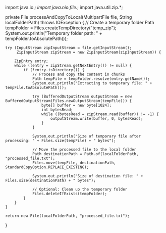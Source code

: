 import java.io.*;
import java.nio.file.*;
import java.util.zip.*;

private File processAndCopyToLocal(MultipartFile file, String localFolderPath) throws IOException {
    // Create a temporary folder
    Path tempFolder = Files.createTempDirectory("temp_zip");
    System.out.println("Temporary folder path: " + tempFolder.toAbsolutePath());

    try (InputStream zipInputStream = file.getInputStream();
         ZipInputStream zipStream = new ZipInputStream(zipInputStream)) {

        ZipEntry entry;
        while ((entry = zipStream.getNextEntry()) != null) {
            if (!entry.isDirectory()) {
                // Process and copy the content in chunks
                Path tempFile = tempFolder.resolve(entry.getName());
                System.out.println("Extracting to temporary file: " + tempFile.toAbsolutePath());

                try (BufferedOutputStream outputStream = new BufferedOutputStream(Files.newOutputStream(tempFile))) {
                    byte[] buffer = new byte[1024];
                    int bytesRead;
                    while ((bytesRead = zipStream.read(buffer)) != -1) {
                        outputStream.write(buffer, 0, bytesRead);
                    }
                }

                System.out.println("Size of temporary file after processing: " + Files.size(tempFile) + " bytes");

                // Move the processed file to the local folder
                Path destinationPath = Path.of(localFolderPath, "processed_file.txt");
                Files.move(tempFile, destinationPath, StandardCopyOption.REPLACE_EXISTING);

                System.out.println("Size of destination file: " + Files.size(destinationPath) + " bytes");

                // Optional: Clean up the temporary folder
                Files.deleteIfExists(tempFolder);
            }
        }
    }

    return new File(localFolderPath, "processed_file.txt");
}
